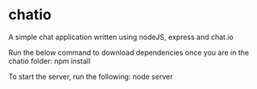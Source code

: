 # chatio
A simple chat application written using nodeJS, express and chat.io

Run the below command to download dependencies once you are in the chatio folder:
  npm install

To start the server, run the following:
  node server
